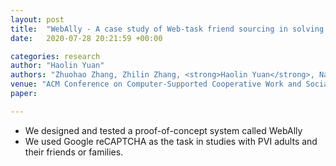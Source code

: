 ```yaml
---
layout: post
title:  "WebAlly - A case study of Web-task friend sourcing in solving CAPTCHA"
date:   2020-07-28 20:21:59 +00:00

categories: research
author: "Haolin Yuan"
authors: "Zhuohao Zhang, Zhilin Zhang, <strong>Haolin Yuan</strong>, Nata M Barbosa, Sauvik Das, Yang Wang"
venue: "ACM Conference on Computer-Supported Cooperative Work and Social Computing (CSCW), 2021, Submitted"
paper: 

---
```


* We designed and tested a proof-of-concept system called WebAlly 
* We used Google reCAPTCHA as the task in studies with PVI adults and their friends or families.


